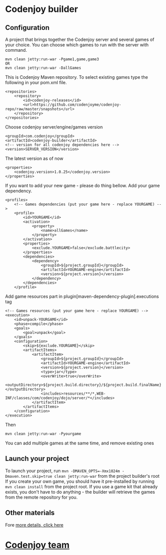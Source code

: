 Codenjoy builder
==============

Configuration
--------------
A project that brings together the Codenjoy server and several games of your choice.
You can choose which games to run with the server with command.
```
mvn clean jetty:run-war -Pgame1,game,game3
OR
mvn clean jetty:run-war -DallGames
```
This is Codenjoy Maven repository. To select existing games type the following in your pom.xml file.
```
<repositories>
    <repository>
        <id>codenjoy-releases</id>
        <url>https://github.com/codenjoyme/codenjoy-repo/raw/master/snapshots</url>
    </repository>
</repositories>
```
Choose codenjoy server/engine/games version
```
<groupId>com.codenjoy</groupId>
<artifactId>codenjoy-builder</artifactId>
<!-- version for all codenjoy dependencies here -->
<version>SERVER_VERSION</version>
```
The latest version as of now
```
<properties>
    <codenjoy.version>1.0.25</codenjoy.version>
</properties>
```
If you want to add your new game - please do thing bellow.
Add your game dependency.
```
<profiles>
    <!-- Games dependencies (put your game here - replace YOURGAME) -->
    <profile>
        <id>YOURGAME</id>
        <activation>
            <property>
                <name>allGames</name>
            </property>
        </activation>
        <properties>
            <exclude.YOURGAME>false</exclude.battlecity>
        </properties>
        <dependencies>
            <dependency>
                <groupId>${project.groupId}</groupId>
                <artifactId>YOURGAME-engine</artifactId>
                <version>${project.version}</version>
            </dependency>
        </dependencies>
    </profile>
```
Add game resources part in plugin[maven-dependency-plugin].executions tag
```
<!-- Games resources (put your game here - replace YOURGAME) -->
<execution>
    <id>unpack-YOURGAME</id>
    <phase>compile</phase>
    <goals>
        <goal>unpack</goal>
    </goals>
    <configuration>
        <skip>${exclude.YOURGAME}</skip>
        <artifactItems>
            <artifactItem>
                <groupId>${project.groupId}</groupId>
                <artifactId>YOURGAME-engine</artifactId>
                <version>${project.version}</version>
                <type>jar</type>
                <overWrite>true</overWrite>
                <outputDirectory>${project.build.directory}/${project.build.finalName}</outputDirectory>
                <includes>resources/**/*,WEB-INF/classes/com/codenjoy/dojo/server/*</includes>
            </artifactItem>
        </artifactItems>
    </configuration>
</execution>
```
Then
```
mvn clean jetty:run-war -Pyourgame
```
You can add multiple games at the same time, and remove existing ones

Launch your project
--------------
To launch your project, run `mvn -DMAVEN_OPTS=-Xmx1024m -Dmaven.test.skip=true clean jetty:run-war` from the project builder's root
If you create your own game, you should have it pre-installed by running `mvn clean install` from the project root. If you use a game kit that already exists, you don't have to do anything - the builder will retrieve the games from the remote repository for you.

Other materials
--------------
Fore [more details, click here](https://github.com/codenjoyme/codenjoy)

[Codenjoy team](http://codenjoy.com/portal/?page_id=51)
===========